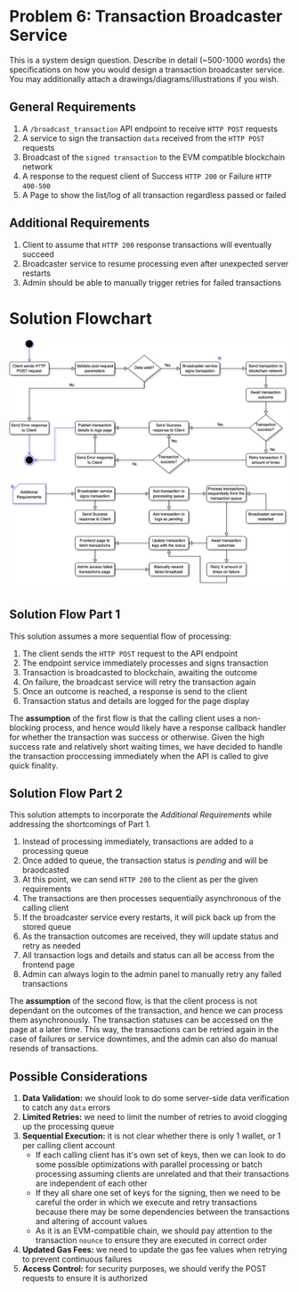 # Problem 6: Transaction Broadcaster Service

This is a system design question. Describe in detail (~500-1000 words) the specifications on how you would design a transaction broadcaster service. You may additionally attach a drawings/diagrams/illustrations if you wish.

## General Requirements

1. A `/broadcast_transaction` API endpoint to receive `HTTP POST` requests
2. A service to sign the transaction `data` received from  the `HTTP POST` requests
3. Broadcast of the `signed transaction` to the EVM compatible blockchain network
4. A response to the request client of Success `HTTP 200` or Failure `HTTP 400-500`
5. A Page to show the list/log of all transaction regardless passed or failed

## Additional Requirements
1. Client to assume that `HTTP 200` response transactions will eventually succeed
2. Broadcaster service to resume processing even after unexpected server restarts
3. Admin should be able to manually trigger retries for failed transactions


# Solution Flowchart
![flowchart img](flowchart.jpg "General Flow")

## Solution Flow Part 1
This solution assumes a more sequential flow of processing:  

1. The client sends the `HTTP POST` request to the API endpoint
2. The endpoint service immediately processes and signs transaction
3. Transaction is broadcasted to blockchain, awaiting the outcome
4. On failure, the broadcast service will retry the transaction again
5. Once an outcome is reached, a response is send to the client
6. Transaction status and details are logged for the page display

The **assumption** of the first flow is that the calling client uses a non-blocking process, 
and hence would likely have a response callback handler for whether the transaction was success 
or otherwise. Given the high success rate and relatively short waiting times, we have decided to 
handle the transaction proccessing immediately when the API is called to give quick finality. 

## Solution Flow Part 2 
This solution attempts to incorporate the *Additional Requirements* while addressing the shortcomings of Part 1.

1. Instead of processing immediately, transactions are added to a processing queue
2. Once added to queue, the transaction status is *pending* and will be braodcasted 
3. At this point, we can send `HTTP 200` to the client as per the given requirements
4. The transactions are then processes sequentially asynchronous of the calling client
5. If the broadcaster service every restarts, it will pick back up from the stored queue
6. As the transaction outcomes are received, they will update status and retry as needed 
7. All transaction logs and details and status can all be access from the frontend page
8. Admin can always login to the admin panel to manually retry any failed transactions

The **assumption** of the second flow, is that the client process is not dependant on the outcomes
of the transaction, and hence we can process them asynchronously. The transaction statuses can be 
accessed on the page at a later time. This way, the transactions can be retried again in the case 
of failures or service downtimes, and the admin can also do manual resends of transactions. 

## Possible Considerations
1. **Data Validation:** we should look to do some server-side data verification to catch any `data` errors
2. **Limited Retries:** we need to limit the number of retries to avoid clogging up the processing queue 
3. **Sequential Execution:** it is not clear whether there is only 1 wallet, or 1 per calling client account
    * If each calling client has it's own set of keys, then we can look to do some possible optimizations with parallel processing or batch processing assuming clients are unrelated and that their transactions are independent of each other
    * If they all share one set of keys for the signing, then we need to be careful the order in which we execute and retry transactions because there may be some dependencies between the transactions and altering of account values
    * As it is an EVM-compatible chain, we should pay attention to the transaction `nounce` to ensure they are executed in correct order  
4. **Updated Gas Fees:** we need to update the gas fee values when retrying to prevent continuous failures
5. **Access Control:** for security purposes, we should verify the POST requests to ensure it is authorized















